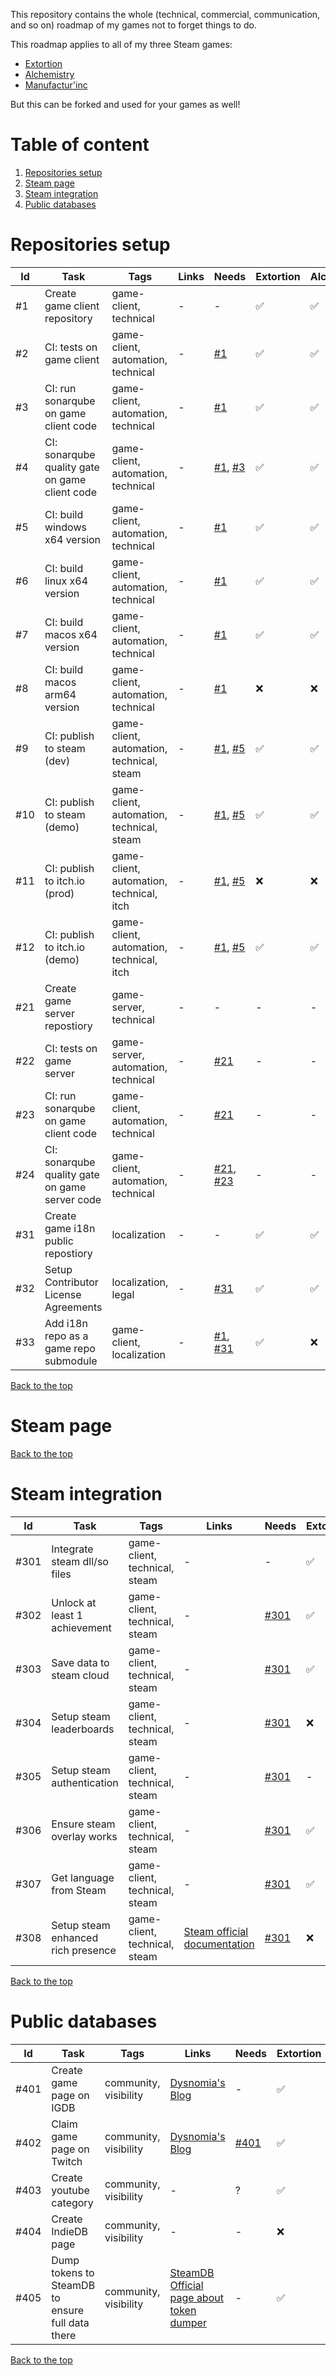 This repository contains the whole (technical, commercial, communication, and so on) roadmap of my games not to forget things to do.

This roadmap applies to all of my three Steam games:
- [Extortion](https://store.steampowered.com/app/2299430/Extortion/)
- [Alchemistry](https://store.steampowered.com/app/1730540/Alchemistry/)
- [Manufactur'inc](https://store.steampowered.com/app/2146380/Manufactur_inc/)

But this can be forked and used for your games as well!

# Table of content
1. [Repositories setup](#repositories-setup)
2. [Steam page](#steam-page)
3. [Steam integration](#steam-integration)
4. [Public databases](#public-databases)

# Repositories setup

| Id                         | Task                                            | Tags | Links | Needs | Extortion | Alchemistry | Manufactur'inc |
| -------------------------- | ----------------------------------------------- | ---- | ----- | ---- | ---- | ---- | ---- |
| <span id="1">#1</span>     | Create game client repository                   | game-client, technical | - | - | ✅ | ✅ | ✅ |
| <span id="2">#2</span>     | CI: tests on game client                        | game-client, automation, technical | - | [#1](#user-content-1) | ✅ | ✅ | ✅ |
| <span id="3">#3</span>     | CI: run sonarqube on game client code           | game-client, automation, technical | - | [#1](#user-content-1) | ✅ | ✅ | ✅ |
| <span id="4">#4</span>     | CI: sonarqube quality gate on game client code  | game-client, automation, technical | - | [#1](#user-content-1), [#3](#user-content-3) | ✅ | ✅ | ✅ |
| <span id="5">#5</span>     | CI: build windows x64 version                   | game-client, automation, technical | - | [#1](#user-content-1) | ✅ | ✅ | ✅ |
| <span id="6">#6</span>     | CI: build linux x64 version                     | game-client, automation, technical | - | [#1](#user-content-1) | ✅ | ✅ | ✅ |
| <span id="7">#7</span>     | CI: build macos x64 version                     | game-client, automation, technical | - | [#1](#user-content-1) | ✅ | ✅ | ✅ |
| <span id="8">#8</span>     | CI: build macos arm64 version                   | game-client, automation, technical | - | [#1](#user-content-1) | ❌ | ❌ | ❌ |
| <span id="9">#9</span>     | CI: publish to steam (dev)                      | game-client, automation, technical, steam | - | [#1](#user-content-1), [#5](#user-content-5) | ✅ | ✅ | ✅ |
| <span id="10">#10</span>   | CI: publish to steam (demo)                     | game-client, automation, technical, steam | - | [#1](#user-content-1), [#5](#user-content-5) | ✅ | ✅ | ❌ |
| <span id="11">#11</span>   | CI: publish to itch.io (prod)                   | game-client, automation, technical, itch | - | [#1](#user-content-1), [#5](#user-content-5) | ❌ | ❌ | ❌ |
| <span id="12">#12</span>   | CI: publish to itch.io (demo)                   | game-client, automation, technical, itch | - | [#1](#user-content-1), [#5](#user-content-5) | ✅ | ✅ | ❌ |
| <span id="21">#21</span>   | Create game server repostiory                   | game-server, technical | - | - | - | - | ✅ |
| <span id="22">#22</span>   | CI: tests on game server                        | game-server, automation, technical | - | [#21](#user-content-21) | - | - | ✅ |
| <span id="23">#23</span>   | CI: run sonarqube on game client code           | game-client, automation, technical | - | [#21](#user-content-21) | - | - | ✅ |
| <span id="24">#24</span>   | CI: sonarqube quality gate on game server code  | game-client, automation, technical | - | [#21](#user-content-21), [#23](#user-content-23) | - | - | ✅ |
| <span id="31">#31</span>   | Create game i18n public repostiory              | localization | - | - | ✅ | ✅ | ✅ |
| <span id="32">#32</span>   | Setup Contributor License Agreements            | localization, legal | - | [#31](#user-content-31) | ✅ | ✅ | ❌ |
| <span id="33">#33</span>   | Add i18n repo as a game repo submodule          | game-client, localization | - |  [#1](#user-content-1), [#31](#user-content-31) | ✅ | ❌ | ✅ |

[Back to the top](#table-of-content)

# Steam page

[Back to the top](#table-of-content)

# Steam integration

| Id                         | Task                                            | Tags | Links | Needs | Extortion | Alchemistry | Manufactur'inc |
| -------------------------- | ----------------------------------------------- | ---- | ----- | ---- | ---- | ---- | ---- |
| <span id="301">#301</span> | Integrate steam dll/so files                    | game-client, technical, steam | - | - | ✅ | ✅ | ✅ |
| <span id="302">#302</span> | Unlock at least 1 achievement                   | game-client, technical, steam | - | [#301](#user-content-301) | ✅ | ✅ | ✅ |
| <span id="303">#303</span> | Save data to steam cloud                        | game-client, technical, steam | - | [#301](#user-content-301) | ✅ | ✅ | ❌ |
| <span id="304">#304</span> | Setup steam leaderboards                        | game-client, technical, steam | - | [#301](#user-content-301) | ❌ | ✅ | ❌ |
| <span id="305">#305</span> | Setup steam authentication                      | game-client, technical, steam | - | [#301](#user-content-301) | - | - | ✅ |
| <span id="306">#306</span> | Ensure steam overlay works                      | game-client, technical, steam | - | [#301](#user-content-301) | ✅ | ✅ | ❌ |
| <span id="307">#307</span> | Get language from Steam                         | game-client, technical, steam | - | [#301](#user-content-301) | ✅ | ✅ | ❌ |
| <span id="308">#308</span> | Setup steam enhanced rich presence              | game-client, technical, steam | [Steam official documentation](https://partner.steamgames.com/doc/features/enhancedrichpresence) | [#301](#user-content-301) | ❌ | ✅ | ❌ |

[Back to the top](#table-of-content)

# Public databases

| Id                         | Task                                            | Tags | Links | Needs | Extortion | Alchemistry | Manufactur'inc |
| -------------------------- | ----------------------------------------------- | ---- | ----- | ---- | ---- | ---- | ---- |
| <span id="401">#401</span> | Create game page on IGDB                        | community, visibility | [Dysnomia's Blog](https://blog.dysnomia.studio/posts/add-your-game-to-twitch/) | - | ✅ | ✅ | ✅ |
| <span id="402">#402</span> | Claim game page on Twitch                       | community, visibility | [Dysnomia's Blog](https://blog.dysnomia.studio/posts/add-your-game-to-twitch/) | [#401](#user-content-401) | ✅ | ✅ | ✅ |
| <span id="403">#403</span> | Create youtube category                         | community, visibility | - | ? | ✅ | ✅ | ✅ |
| <span id="404">#404</span> | Create IndieDB page                             | community, visibility | - | - | ❌ | ❌ | ❌ |
| <span id="405">#405</span> | Dump tokens to SteamDB to ensure full data there | community, visibility | [SteamDB Official page about token dumper](https://steamdb.info/tokendumper/) | - | ✅ | ✅ | ✅ |

[Back to the top](#table-of-content)

